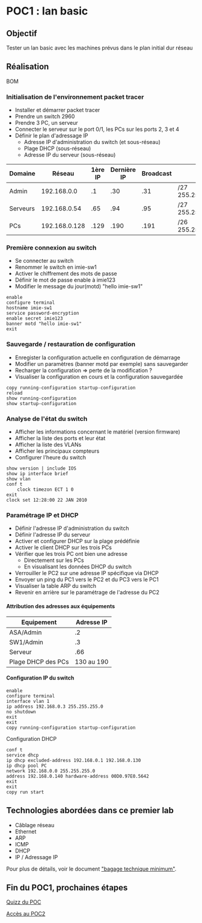# POC1 : lan basic

## Objectif

Tester un lan basic avec les machines prévus dans le plan initial dur réseau

## Réalisation

BOM

### Initialisation de l'environnement packet tracer

- Installer et démarrer packet tracer
- Prendre un switch 2960
- Prendre 3 PC, un serveur
- Connecter le serveur sur le port 0/1, les PCs sur les ports 2, 3 et 4
- Définir le plan d'adressage IP
  - Adresse IP d'administration du switch (et sous-réseau)
  - Plage DHCP (sous-réseau)
  - Adresse IP du serveur (sous-réseau)

|Domaine | Réseau | 1ère IP | Dernière IP | Broadcast | Mask |
|--------|--------|---------|-------------|-----------|------|
|Admin |192.168.0.0 | .1 | .30 | .31 | /27 255.255.255.224 |
|Serveurs | 192.168.0.54 | .65 | .94 | .95 | /27 255.255.255.224 |
|PCs | 192.168.0.128 | .129 | .190 | .191 | /26 255.255.255.192 |


### Première connexion au switch

- Se connecter au switch
- Renommer le switch en imie-sw1
- Activer le chiffrement des mots de passe
- Définir le mot de passe enable à imie123
- Modifier le message du jour(motd) "hello imie-sw1"


```
enable
configure terminal
hostname imie-sw1
service password-encryption
enable secret imie123
banner motd "hello imie-sw1"
exit
```

### Sauvegarde / restauration de configuration

- Enregister la configuration actuelle en configuration de démarrage
- Modifier un paramètres (banner motd par exemple) sans sauvegarder
- Recharger la configuration => perte de la modification ?
- Visualiser la configuration en cours et la configuration sauvegardée

```
copy running-configuration startup-configuration
reload
show running-configuration
show startup-configuration
```

### Analyse de l'état du switch

- Afficher les informations concernant le matériel (version firmware)
- Afficher la liste des ports et leur état
- Afficher la liste des VLANs
- Afficher les principaux compteurs
- Configurer l'heure du switch

```
show version | include IOS
show ip interface brief
show vlan
conf t
    clock timezon ECT 1 0
exit
clock set 12:28:00 22 JAN 2010
```

### Paramétrage IP et DHCP

- Définir l'adresse IP d'administration du switch
- Définir l'adresse IP du serveur
- Activer et configurer DHCP sur la plage prédéfinie
- Activer le client DHCP sur les trois PCs
- Vérifier que les trois PC ont bien une adresse
  - Directement sur les PCs
  - En visualisant les données DHCP du switch
- Verrouiller le PC2 sur une adresse IP spécifique via DHCP
- Envoyer un ping du PC1 vers le PC2 et du PC3 vers le PC1
- Visualiser la table ARP du switch
- Revenir en arrière sur le paramétrage de l'adresse du PC2

#### Attribution des adresses aux équipements

|Equipement|Adresse IP|
|----------|----------|
| ASA/Admin | .2 |
| SW1/Admin | .3 |
| Serveur | .66 |
| Plage DHCP des PCs | 130 au 190 |

#### Configuration IP du switch

```
enable
configure terminal
interface vlan 1
ip address 192.168.0.3 255.255.255.0
no shutdown
exit
exit
copy running-configuration startup-configuration
```

Configuration DHCP

```
conf t
service dhcp
ip dhcp excluded-address 192.168.0.1 192.168.0.130
ip dhcp pool PC
network 192.168.0.0 255.255.255.0
address 192.168.0.140 hardware-address 00D0.97E0.5642
exit
exit
copy run start
```

## Technologies abordées dans ce premier lab

- Câblage réseau
- Ethernet
- ARP
- ICMP
- DHCP
- IP / Adressage IP

Pour plus de détails, voir le document ["bagage technique minimum"](bagagetechniquelab1poc1.md).

## Fin du POC1, prochaines étapes

[Quizz du POC](https://goo.gl/forms/w5P1q7Pyi7i2lEax2)

[Accès au POC2](lab1poc2.md)